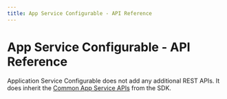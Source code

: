 ```yaml
---
title: App Service Configurable - API Reference
---
```


# App Service Configurable - API Reference

Application Service Configurable does not add any additional REST APIs. It does inherit the [Common App Service APIs](../../ApiReference.md) from the SDK.

